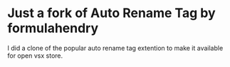 # Just a fork of Auto Rename Tag by formulahendry
I did a clone of the popular auto rename tag extention to make it available for open vsx store.
